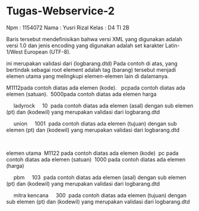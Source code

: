 # Tugas-Webservice-2

Npm     : 1154072
Nama    : Yusri Rizal
Kelas   : D4 TI 2B


<?xml version="1.0" encoding="UTF-8"?><!DOCTYPE logbarang SYSTEM "logbarang.dtd">
Baris tersebut mendefinisikan bahwa versi XML yang digunakan adalah versi 1.0 dan jenis encoding yang digunakan adalah set karakter Latin-1/West European (UTF-8).

<logbarang> ini merupakan validasi dari (logbarang.dtd)
<barang> Pada contoh di atas, yang bertindak sebagai root element adalah tag (barang)
tersebut menjadi elemen utama yang melingkupi elemen-elemen lain di dalamanya.  

<kode>M1112</kode>pada contoh diatas ada elemen (kode).   
<satuan>pc</satuan>pada contoh diatas ada elemen (satuan).  
<harga cur="nmtoken">5000</harga>pada contoh diatas ada elemen harga  

<asal>     <pt>ladyrock</pt>     
<kodewil>10</kodewil>  
</asal>
pada contoh diatas ada elemen (asal) dengan sub elemen (pt) dan (kodewil) yang merupakan validasi dari logbarang.dtd  

<tujuan>     
<pt>union</pt>     
<kodewil>1001</kodewil>  
</tujuan>
pada contoh diatas ada elemen (tujuan) dengan sub elemen (pt) dan (kodewil) yang merupakan validasi dari logbarang.dtd

</barang>   

<barang>elemen utama  
<kode>M1122</kode>
pada contoh diatas ada elemen (kode)  
<satuan>pc</satuan>
pada contoh diatas ada elemen (satuan)  
<harga cur="nmtoken">1000</harga>
pada contoh diatas ada elemen (harga)  

<asal>     
<pt>pbm</pt>     
<kodewil>103</kodewil>  
</asal>
pada contoh diatas ada elemen (asal) dengan sub elemen (pt) dan (kodewil) yang merupakan validasi dari logbarang.dtd  

<tujuan>     
<pt>mitra kencana</pt>     
<kodewil>300</kodewil>  
</tujuan>
pada contoh diatas ada elemen (tujuan) dengan sub elemen (pt) dan (kodewil) yang merupakan validasi dari logbarang.dtd

</barang>   
</logbarang> 
